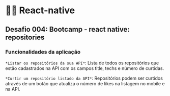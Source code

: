 # 🏌️‍♂️ React-native

## Desafio 004: Bootcamp - react native: repositories

### Funcionalidades da aplicação

```*Listar os repositórios da sua API*```: Lista de todos os repositórios que estão cadastrados na API com os campos title, techs e número de curtidas.
  
```*Curtir um repositório listado da API*```: Repositórios podem ser curtidos através de um botão que atualiza o número de likes na listagem no mobile e na API.
